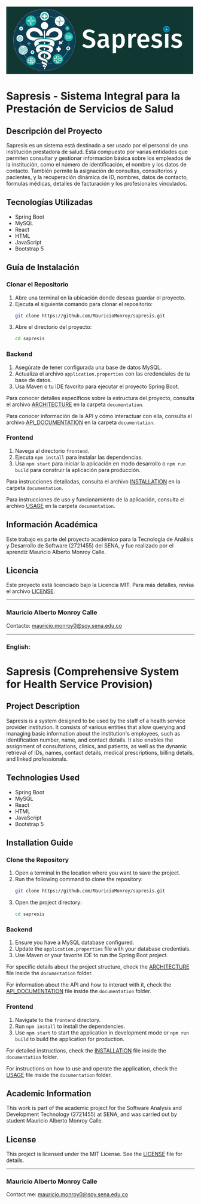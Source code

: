 ![Sapresis Logo](backend/src/main/resources/images/sapresis-logo.png)

# Sapresis - Sistema Integral para la Prestación de Servicios de Salud

## Descripción del Proyecto

Sapresis es un sistema está destinado a ser usado por el personal de una institución prestadora de salud. Está compuesto
por
varias entidades que permiten consultar y gestionar información básica sobre los empleados de la institución, como el
número de identificación, el nombre y los datos de contacto. También permite la asignación de consultas, consultorios y
pacientes, y la recuperación dinámica de ID, nombres, datos de contacto, fórmulas médicas, detalles de facturación y los
profesionales vinculados.

## Tecnologías Utilizadas

- Spring Boot
- MySQL
- React
- HTML
- JavaScript
- Bootstrap 5

## Guía de Instalación

### Clonar el Repositorio

1. Abre una terminal en la ubicación donde deseas guardar el proyecto.
2. Ejecuta el siguiente comando para clonar el repositorio:
   ```bash
   git clone https://github.com/MauricioMonroy/sapresis.git
    ```
3. Abre el directorio del proyecto:
   ```bash
   cd sapresis
   ```

### Backend

1. Asegúrate de tener configurada una base de datos MySQL.
2. Actualiza el archivo `application.properties` con las credenciales de tu base de datos.
3. Usa Maven o tu IDE favorito para ejecutar el proyecto Spring Boot.

Para conocer detalles específicos sobre la estructura del proyecto, consulta el archivo [ARCHITECTURE](documentation/ARCHITECTURE.md) en la carpeta `documentation`.

Para conocer información de la API y cómo interactuar con ella, consulta el archivo [API_DOCUMENTATION](documentation/API_DOCUMENTATION.md) en la carpeta `documentation`.

### Frontend

1. Navega al directorio `frontend`.
2. Ejecuta `npm install` para instalar las dependencias.
3. Usa `npm start` para iniciar la aplicación en modo desarrollo o `npm run build` para construir la aplicación para
   producción.

Para instrucciones detalladas, consulta el archivo [INSTALLATION](documentation/INSTALLATION.md) en la carpeta `documentation`.

Para instrucciones de uso y funcionamiento de la aplicación, consulta el archivo [USAGE](documentation/USAGE.md) en la carpeta `documentation`.

## Información Académica

Este trabajo es parte del proyecto académico para la Tecnología de Análisis y Desarrollo de Software (2721455) del SENA,
y fue realizado por el aprendiz Mauricio Alberto Monroy Calle.

## Licencia

Este proyecto está licenciado bajo la Licencia MIT. Para más detalles, revisa el archivo [LICENSE](LICENSE.md).

___

### Mauricio Alberto Monroy Calle

Contacto: mauricio.monroy0@soy.sena.edu.co
___

### **English:**

# Sapresis (Comprehensive System for Health Service Provision)

## Project Description

Sapresis is a system designed to be used by the staff of a health service provider institution. It consists of various
entities
that allow querying and managing basic information about the institution's employees, such as identification number,
name, and contact details. It also enables the assignment of consultations, clinics, and patients, as well as the
dynamic retrieval of IDs, names, contact details, medical prescriptions, billing details, and linked professionals.

## Technologies Used

- Spring Boot
- MySQL
- React
- HTML
- JavaScript
- Bootstrap 5

## Installation Guide

### Clone the Repository

1. Open a terminal in the location where you want to save the project.
2. Run the following command to clone the repository:
   ```bash
   git clone https://github.com/MauricioMonroy/sapresis.git
    ```
3. Open the project directory:
   ```bash
   cd sapresis
   ```

### Backend

1. Ensure you have a MySQL database configured.
2. Update the `application.properties` file with your database credentials.
3. Use Maven or your favorite IDE to run the Spring Boot project.

For specific details about the project structure, check the [ARCHITECTURE](documentation/ARCHITECTURE.md) file inside the `documentation` folder.

For information about the API and how to interact with it, check the [API_DOCUMENTATION](documentation/API_DOCUMENTATION.md) file inside the `documentation` folder.

### Frontend

1. Navigate to the `frontend` directory.
2. Run `npm install` to install the dependencies.
3. Use `npm start` to start the application in development mode or `npm run build` to build the application for
   production.

For detailed instructions, check the [INSTALLATION](documentation/INSTALLATION.md) file inside the `documentation` folder.

For instructions on how to use and operate the application, check the [USAGE](documentation/USAGE.md) file inside the `documentation` folder.

## Academic Information

This work is part of the academic project for the Software Analysis and Development Technology (2721455) at SENA, and
was carried out by student Mauricio Alberto Monroy Calle.

## License

This project is licensed under the MIT License. See the [LICENSE](LICENSE) file for details.


---

### Mauricio Alberto Monroy Calle

Contact me: mauricio.monroy0@soy.sena.edu.co 

